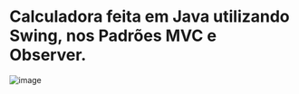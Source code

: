 # Calculadora feita em Java utilizando Swing, nos Padrões MVC e Observer.
![image](https://github.com/Saaanzio/JogoDaVelha/assets/128072794/b1df78ce-d552-47c2-8905-aca25821ce1b)
